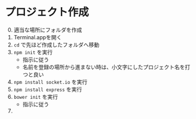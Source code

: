 # プロジェクト作成

0. 適当な場所にフォルダを作成
0. Terminal.appを開く
0. `cd` で先ほど作成したフォルダへ移動
0. `npm init` を実行
	* 指示に従う
	* 名前を登録の場所から進まない時は、小文字にしたプロジェクト名を打つと良い
0. `npm install socket.io` を実行
0. `npm install express` を実行
0. `bower init` を実行
	* 指示に従う
0. 
